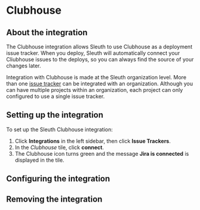 # Clubhouse

## About the integration

The Clubhouse integration allows Sleuth to use Clubhouse as a deployment issue tracker. When you deploy, Sleuth will automatically connect your Cliubhouse issues to the deploys, so you can always find the source of your changes later. 

Integration with Clubhouse is made at the Sleuth organization level. More than one [issue tracker](./) can be integrated with an organization. Although you can have multiple projects within an organization, each project can only configured to use a single issue tracker. 

## Setting up the integration

To set up the Sleuth Clubhouse integration:

1. Click **Integrations** in the left sidebar, then click **Issue Trackers**. 
2. In the _Clubhouse_ tile, click **connect**. 
3. The Clubhouse icon turns green and the message **Jira is connected** is displayed in the tile.

## Configuring the integration

## Removing the integration

